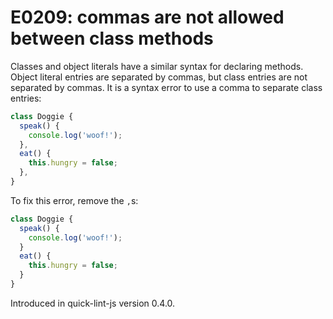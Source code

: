 # E0209: commas are not allowed between class methods

Classes and object literals have a similar syntax for declaring methods. Object
literal entries are separated by commas, but class entries are not separated by
commas. It is a syntax error to use a comma to separate class entries:

```javascript
class Doggie {
  speak() {
    console.log('woof!');
  },
  eat() {
    this.hungry = false;
  },
}
```

To fix this error, remove the `,`s:

```javascript
class Doggie {
  speak() {
    console.log('woof!');
  }
  eat() {
    this.hungry = false;
  }
}
```

Introduced in quick-lint-js version 0.4.0.

